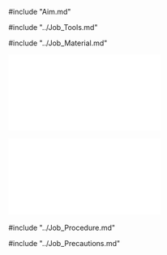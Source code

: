 #include "Aim.md"

#include "../Job_Tools.md"

#include "../Job_Material.md"

![Square Fitting](Common/img_pdf/Ftj_1_3D.pdf "Square Fitting")

![Square Fitting](Common/img_pdf/Ftj_1_Dm.pdf "Square Fitting")

#include "../Job_Procedure.md"

#include "../Job_Precautions.md"
